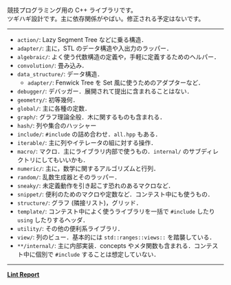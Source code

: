 競技プログラミング用の C++ ライブラリです。  
ツギハギ設計です。主に依存関係がやばい。修正される予定はないです。

---
- `action/`: Lazy Segment Tree などに乗る構造．
- `adapter/`: 主に，STL のデータ構造や入出力のラッパー．
- `algebraic/`: よく使う代数構造の定義や，手軽に定義するためのヘルパー．
- `convolution/`: 畳み込み．
- `data_structure/`: データ構造．
  - `adapter/`: Fenwick Tree を Set 風に使うためのアダプターなど．
- `debugger/`: デバッガー．展開されて提出に含まれることはない．
- `geometry/`: 初等幾何．
- `global/`: 主に各種の定数．
- `graph/`: グラフ理論全般．木に関するものも含まれる．
- `hash/`: 列や集合のハッシャー
- `include/`: `#include` の詰め合わせ．`all.hpp` もある．
- `iterable/`: 主に列やイテレータの組に対する操作．
- `macro/`: マクロ．主にライブラリ内部で使うもの．`internal/` のサブディレクトリにしてもいいかも．
- `numeric/`: 主に，数学に関するアルゴリズムと行列．
- `random/`: 乱数生成器とそのラッパー．
- `sneaky/`: 未定義動作を引き起こす恐れのあるマクロなど．
- `snippet/`: 便利のためのマクロや定数など．コンテスト中にも使うもの．
- `structure/`: グラフ (隣接リスト)，グリッド．
- `template/`: コンテスト中によく使うライブラリを一括で `#include` したり `using` したりするヘッダ．
- `utility/`: その他の便利系ライブラリ．
- `view/`: 列のビュー．基本的には `std::ranges::views::` を踏襲している．
- `**/internal/`: 主に内部実装．concepts やメタ関数も含まれる．コンテスト中に個別で `#include` することは想定していない．
---
[**Lint Report**](./lint)
